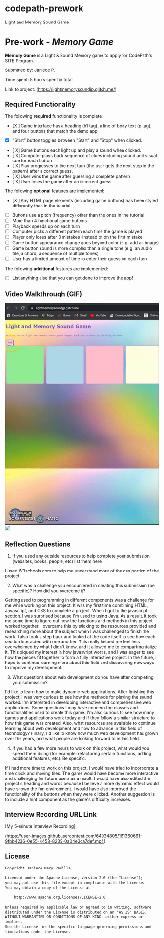 # codepath-prework
Light and Memory Sound Game
# Pre-work - *Memory Game*

**Memory Game** is a Light & Sound Memory game to apply for CodePath's SITE Program. 

Submitted by: Janiece P.

Time spent: 5 hours spent in total

Link to project: (https://lightmemorysoundjp.glitch.me/)

## Required Functionality

The following **required** functionality is complete:

* [X ] Game interface has a heading (h1 tag), a line of body text (p tag), and four buttons that match the demo app
* [X] "Start" button toggles between "Start" and "Stop" when clicked. 
* [ X] Game buttons each light up and play a sound when clicked. 
* [ X] Computer plays back sequence of clues including sound and visual cue for each button
* [ X] Play progresses to the next turn (the user gets the next step in the pattern) after a correct guess. 
* [ X] User wins the game after guessing a complete pattern
* [ X] User loses the game after an incorrect guess

The following **optional** features are implemented:

* [X ] Any HTML page elements (including game buttons) has been styled differently than in the tutorial
* [ ] Buttons use a pitch (frequency) other than the ones in the tutorial
* [ ] More than 4 functional game buttons
* [ ] Playback speeds up on each turn
* [ ] Computer picks a different pattern each time the game is played
* [ ] Player only loses after 3 mistakes (instead of on the first mistake)
* [ ] Game button appearance change goes beyond color (e.g. add an image)
* [ ] Game button sound is more complex than a single tone (e.g. an audio file, a chord, a sequence of multiple tones)
* [ ] User has a limited amount of time to enter their guess on each turn

The following **additional** features are implemented:

- [ ] List anything else that you can get done to improve the app!

## Video Walkthrough (GIF)


![](https://github.com/janiece7/codepath-prework/blob/main/ezgif.com-gif-maker.gif)
![](https://github.com/janiece7/codepath-prework/blob/main/ezgif.com-gif-maker%20(4).gif)
## Reflection Questions
1. If you used any outside resources to help complete your submission (websites, books, people, etc) list them here. 

I used W3schools.com to help me understand more of the css portion of the project.

2. What was a challenge you encountered in creating this submission (be specific)? How did you overcome it?  

Getting used to programming in different components was a challenge for me while working on this project. It was my first time combining HTML, Javascript, and CSS to complete a project. When I got to the javascript section, I was surprised because I'm used to using Java. As a result, it took me some time to figure out how the functions and methods in this project worked together. I overcame this by sticking to the resources provided and researching more about the subject when I was challenged to finish the work. I also took a step back and looked at the code itself to see how each section interacted with one another. This really helped me feel less overwhelmed by what I didn't know, and it allowed me to compartmentalize it. This piqued my interest in how javasvript works, and I was eager to see how the pieces fit together to form a fully interactive project. In the future, I hope to continue learning more about this field and discovering new ways to improve my development.

3. What questions about web development do you have after completing your submission? 

  I'd like to learn how to make dynamic web applications. After finishing this project, I was very curious to see how the methods for playing the sound worked. I'm interested in developing interactive and comprehensive web applications. Some questions I may have concern the classes and functionalities used to create this game.
 I'm also curious to see how many games and applications work today and if they follow a similar structure to how this game was created. Also, what resources are available to continue learning about web development and how to advance in this field of technology? Finally, I'd like to know how much web development has grown over the years, and what people are looking forward to in this field.
 
 
4. If you had a few more hours to work on this project, what would you spend them doing (for example: refactoring certain functions, adding additional features, etc). Be specific. 

If I had more time to work on this project, I would have tried to incorporate a time clock and moving tiles. The game would have become more interactive and challenging for future users as a result. I would have also edited the project's heading and words because I believe a more dynamic effect would have shown the fun environment. I would have also improved the functionality of the buttons when they were clicked. Another suggestion is to include a hint component as the game's difficulty increases.



## Interview Recording URL Link

[My 5-minute Interview Recording] 

(https://user-images.githubusercontent.com/64934805/161360661-9fbb4236-0e55-4458-8235-0a04e3ca7def.mp4)



## License

    Copyright Janiece Mary Padilla

    Licensed under the Apache License, Version 2.0 (the "License");
    you may not use this file except in compliance with the License.
    You may obtain a copy of the License at

        http://www.apache.org/licenses/LICENSE-2.0

    Unless required by applicable law or agreed to in writing, software
    distributed under the License is distributed on an "AS IS" BASIS,
    WITHOUT WARRANTIES OR CONDITIONS OF ANY KIND, either express or implied.
    See the License for the specific language governing permissions and
    limitations under the License.
